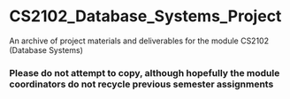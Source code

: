 # CS2102_Database_Systems_Project
An archive of project materials and deliverables for the module CS2102 (Database Systems)


### Please do not attempt to copy, although hopefully the module coordinators do not recycle previous semester assignments
